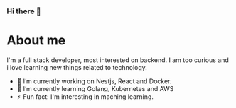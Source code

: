 ### Hi there 👋

# About me
I'm a full stack developer, most interested on
backend. I am too curious and i love learning
new things related to technology.

- 🔭 I’m currently working on Nestjs, React and Docker.
- 🌱 I’m currently learning Golang, Kubernetes and AWS
- ⚡ Fun fact: I'm interesting in maching learning.
